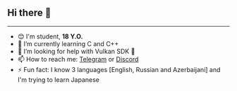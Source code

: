 ## Hi there 👋
----------
- 😊 I'm student, **18 Y.O.**
- 🌱 I’m currently learning C and C++
- 🤔 I’m looking for help with Vulkan SDK 🧐
- 📫 How to reach me: [Telegram](https://t.me/PureFoxCore) or [Discord](https://discord.gg/XhWhQmrHdC)
- ⚡ Fun fact: I know 3 languages [English, Russian and Azerbaijani] and I'm trying to learn Japanese
<!-- - 🔭 I’m currently working on my own [Game Engine](https://github.com/PureFoxCore/GaemEngein) and sometimes on my [mod](https://github.com/PureFoxCore/DeadMod) for [VRChat](https://store.steampowered.com/app/438100/VRChat/) 6-->
